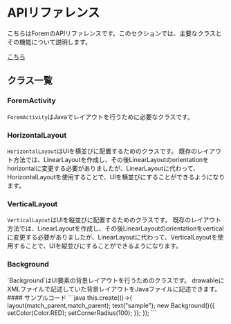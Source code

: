 # APIリファレンス

こちらはForemのAPIリファレンスです。このセクションでは、主要なクラスとその機能について説明します。

[こちら](#Background)

## クラス一覧

### ForemActivity
`ForemActivity`はJavaでレイアウトを行うために必要なクラスです。

### HorizontalLayout
`HorizontalLayout`はUIを横並びに配置するためのクラスです。
既存のレイアウト方法では、LinearLayoutを作成し、その後LinearLayoutのorientationをhorizontalに変更する必要がありましたが、LinearLayoutに代わって、HorizontalLayoutを使用することで、UIを横並びにすることができるようになります。

### VerticalLayout
`VerticalLayout`はUIを縦並びに配置するためのクラスです。
既存のレイアウト方法では、LinearLayoutを作成し、その後LinearLayoutのorientationをverticalに変更する必要がありましたが、LinearLayoutに代わって、VerticalLayoutを使用することで、UIを縦並びにすることができるようになります。

<h3 id="Background">Background</h3>
`Background`はUI要素の背景レイアウトを行うためのクラスです。
drawableにXMLファイルで記述していた背景レイアウトをJavaファイルに記述できます。
#### サンプルコード
```java
this.<TextView>create(()->{
  layout(match_parent,match_parent);
  text("sample");
  new Background(){{
    setColor(Color.RED);
    setCornerRadius(100);
  }};
});
```
